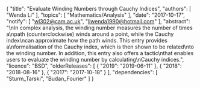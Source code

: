 {
    "title": "Evaluate Winding Numbers through Cauchy Indices",
    "authors": [
        "Wenda Li"
    ],
    "topics": [
        "Mathematics/Analysis"
    ],
    "date": "2017-10-17",
    "notify": [
        "wl302@cam.ac.uk",
        "liwenda1990@hotmail.com"
    ],
    "abstract": "\nIn complex analysis, the winding number measures the number of times a\npath (counterclockwise) winds around a point, while the Cauchy index\ncan approximate how the path winds. This entry provides a\nformalisation of the Cauchy index, which is then shown to be related\nto the winding number. In addition, this entry also offers a tactic\nthat enables users to evaluate the winding number by calculating\nCauchy indices.",
    "licence": "BSD",
    "olderReleases": [
        {
            "2019": "2019-06-11"
        },
        {
            "2018": "2018-08-16"
        },
        {
            "2017": "2017-10-18"
        }
    ],
    "dependencies": [
        "Sturm_Tarski",
        "Budan_Fourier"
    ]
}